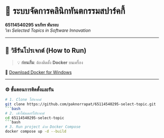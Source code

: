 # 🦷 ระบบจัดการคลินิกทันตกรรมสปาร์คกี้

**65114540295 นรภัทร พันรอบ**  
วิชา *Selected Topics in Software Innovation*

---

## 🚀 วิธีรันโปรเจกต์ (How to Run)

> 💡 **ก่อนเริ่ม**: ต้องติดตั้ง **Docker** บนเครื่อง

🔗 [Download Docker for Windows](https://docs.docker.com/desktop/setup/install/windows-install/)

---

### ⚙️ ขั้นตอนการติดตั้งและรัน

```bash
# 1. Clone โปรเจกต์
git clone https://github.com/paknorrapat/65114540295-select-topic.git
```bash
# 2. เข้าโฟลเดอร์โปรเจกต์
cd 65114540295-select-topic
```bash
# 3. Run project ด้วย Docker Compose
docker compose up -d --build
